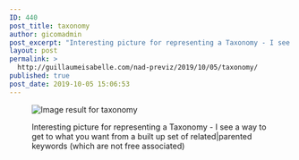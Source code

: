 ```yaml
---
ID: 440
post_title: taxonomy
author: gicomadmin
post_excerpt: "Interesting picture for representing a Taxonomy - I see a way to get to what you want from a built up set of related|parented keywords (which are not free associated)"
layout: post
permalink: >
  http://guillaumeisabelle.com/nad-previz/2019/10/05/taxonomy/
published: true
post_date: 2019-10-05 15:06:53
---
```


<!-- wp:image --><figure class="wp-block-image">

![Image result for taxonomy][1]<figcaption>Interesting picture for representing a Taxonomy - I see a way to get to what you want from a built up set of related|parented keywords (which are not free associated) </figcaption></figure> <!-- /wp:image -->

 [1]: https://encrypted-tbn0.gstatic.com/images?q=tbn:ANd9GcSirlwsa9iY-Qfk-M2sbrS4uyXEyCWVpOcTmFla_R5J-UxcNamz